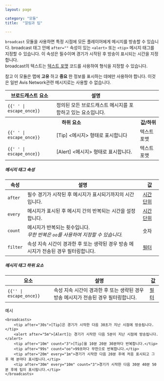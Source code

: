 ```yaml
---
layout: page

category: "모듈"
title:  "알림과 팁"

---
```


`broadcast` 모듈을 사용하면 특정 시점에 모든 플레이어에게 메시지를 방송할 수 있습니다.
broadcast 태그 안에 `after=""` 속성이 있는 `<alert>` 또는 `<tip>` 메시지 태그를 지정할 수 있습니다. 이 속성은 필수이며 경기가 시작된 후 방송이 표시되는 시간을 지정합니다. <br/>
broadcast의 텍스트는 [텍스트 포맷](/reference/formatting) 코드를 사용하여 형식을 지정할 수 있습니다.

<span class="label label-warning">참고</span>
이 모듈은 맵에 **고유** 하고 **중요** 한 정보를 표시하는 데에만 사용하야 합니다.
이것은 일반 Avis Network관련 메시지로는 사용할 수 없습니다.

<div class='table-responsive'>
  <table class='table table-striped table-condensed'>
    <thead>
      <tr>
        <th>브로드캐스트 요소</th>
        <th>설명</th>
        <th></th>
      </tr>
    </thead>
    <tbody>
      <tr>
        <td>
          <span class='highlight'>
            <code>{{'<broadcasts> </broadcasts>' | escape_once}}</code>
          </span>
        </td>
        <td>정의된 모든 브로드캐스트 메시지를 포함하고 있는 요소입니다.</td>
        <td></td>
      </tr>
      <tr>
        <th colspan='2'>하위 요소</th>
        <th>값/하위</th>
      </tr>
      <tr>
        <td>
          <span class='highlight'>
            <code>{{'<tip> </tip>' | escape_once}}</code>
          </span>
        </td>
        <td>
          [Tip] <메시지> 형태로 표시합니다
        </td>
        <td>
          <span class='label label-primary'>텍스트 포맷</span>
        </td>
      </tr>
      <tr>
        <td>
          <span class='highlight'>
            <code>{{'<alert> </alert>' | escape_once}}</code>
          </span>
        </td>
        <td>
          [Alert] <메시지> 형태로 표시합니다.
        </td>
        <td>
          <span class='label label-primary'>텍스트 포맷</span>
        </td>
      </tr>
    </tbody>
  </table>
</div>
<h5>메시지 태그 속성</h5>
<div class='table-responsive'>
  <table class='table table-striped table-condensed'>
    <thead>
      <tr>
        <th>속성</th>
        <th>설명</th>
        <th>값</th>
      </tr>
    </thead>
    <tbody>
      <tr>
        <td>
          <code>after</code>
        </td>
        <td>
          <span class='label label-danger'>필수</span>
          경기가 시작된 후 메시지가 표시되기까지의 시간입니다.
        </td>
        <td>
          <a href='/reference/time_periods'>시간 단위</a>
        </td>
      </tr>
      <tr>
        <td>
          <code>every</code>
        </td>
        <td>
          메시지가 표시된 후 메시지 간의 반복되는 시간을 설정합니다.
        </td>
        <td>
          <a href='/reference/time_periods'>시간 단위</a>
        </td>
      </tr>
      <tr>
        <td>
          <code>count</code>
        </td>
        <td>
          메시지가 반복되는 횟수입니다.<br/>
          <i>무한 반복은 <code>oo</code>를 사용하여 지정할 수 있습니다.</i>
        </td>
        <td>
          <span class='label label-primary'>숫자</span>
        </td>
      </tr>
      <tr>
        <td>
          <code>filter</code>
        </td>
        <td>
          <span class='label label-default' title='이는 속성 또는 하위 요소일 수 있습니다.'>속성</span>
          지속 시간이 경과한 후 또는 생략된 경우 방송 메시지가 전송된 경우 필터링합니다.
        </td>
        <td>
          <a href='/modules/filters'>필터</a>
        </td>
      </tr>
    </tbody>
  </table>
</div>
<h5>메시지 태그 하위 요소</h5>
<div class='table-responsive'>
  <table class='table table-striped table-condensed'>
    <thead>
      <tr>
        <th>요소</th>
        <th>설명</th>
        <th>값</th>
      </tr>
    </thead>
    <tbody>
      <tr>
        <td>
          <span class='highlight'>
            <code>{{'<filter>' | escape_once}}</code>
          </span>
        </td>
        <td>
          <span class='label label-default' title='이는 속성 또는 하위 요소일 수 있습니다.'>속성</span>
          지속 시간이 경과한 후 또는 생략된 경우 방송 메시지가 전송된 경우 필터링합니다.
        </td>
        <td>
          <a href='/modules/filters'>필터</a>
        </td>
      </tr>
    </tbody>
  </table>
</div>

예시

    <broadcasts>
        <tip after="30s">[Tip]은 경기가 시작한 다음 30초가 지난 시점에 방송됩니다.</tip>
        <alert after="5m">[Alert]는 경기가 시작한 다음 5분이 지난 시점에 방송됩니다.</alert>
        <tip after="10m" count="3">[Tip]을 10분 20분 30분마다 반복합니다.</tip>
        <tip after="99s" count="oo">99초마다 무한으로 반복합니다.</tip>
        <tip after="20m" every="1m">경기가 시작한 다음 20분 후에 처음 표시되고 그 후 매 분마다 표시됩니다.</tip>
        <tip after="30m" every="10m" count="3">경기가 시작한 다음 30분 40분 50분 후에 팁이 표시됩니다.</tip>
    </broadcasts>
